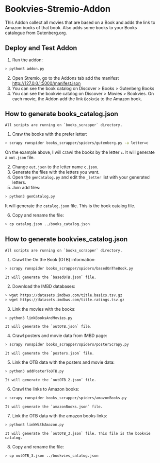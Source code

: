# Bookvies-Stremio-Addon

This Addon collect all movies that are based on a Book and adds the link to Amazon books of that book. Also adds some books to your Books catalogue from Gutenberg.org.

## Deploy and Test Addon

1. Run the addon:

 ```bash
 > python3 addon.py
 ```

2. Open Stremio, go to the Addons tab add the manifest http://127.0.0.1:5000/manifest.json
3. You can see the book catalog on Discover > Books > Gutenberg Books
4. You can see the bookvie catalog on Discover > Movies > Bookvies. On each movie, the Addon add the link `Bookvie` to the Amazon book.

## How to generate books_catalog.json

    All scripts are running on `books_scrapper` directory.

1. Craw the books with the prefer letter:

 ```bash
 > scrapy runspider books_scrapper/spiders/gutenberg.py -a letter=c
 ```

 On the example above, I will crawl the books by the letter `c`. It will generate a `out.json` file.

2. Change `out.json` to the letter name `c.json`.
3. Generate the files with the letters you want.
4. Open the `genCatalog.py` and edit the `_letter` list with your generated letters.
5. Join add files:

 ```bash
 > python3 genCatalog.py
 ```

 It will generate the `catalog.json` file. This is the book catalog file.

6. Copy and rename the file:

 ```bash
 > cp catalog.json ../books_catalog.json
 ```

## How to generate bookvies_catalog.json

    All scripts are running on `books_scrapper` directory.

1. Crawl the On the Book (OTB) information:

 ```bash
 > scrapy runspider books_scrapper/spiders/basedOnTheBook.py 
 ```

    It will generate the `basedOTB.json` file.

2. Download the IMBD databases:

 ```bash
 > wget https://datasets.imdbws.com/title.basics.tsv.gz
 > wget https://datasets.imdbws.com/title.ratings.tsv.gz
 ```

3. Link the movies with the books:

 ```bash
 > python3 linkBooksAndMovies.py
 ```

    It will generate the `outOTB.json` file.

4. Crawl posters and movie data from IMBD page:

 ```bash
 > scrapy runspider books_scrapper/spiders/posterScrapy.py
 ```
    
    It will generate the `posters.json` file.

5. Link the OTB data with the posters and movie data:

 ```bash
 > python3 addPosterToOTB.py
 ```

    It will generate the `outOTB_2.json` file.

6. Crawl the links to Amazon books:

 ```bash
 > scrapy runspider books_scrapper/spiders/amazonBooks.py
 ```

    It will generate the `amazonBooks.json` file.

7. Link the OTB data with the amazon books links:

 ```bash
 > python3 linkWithAmazon.py
 ```
    
    It will generate the `outOTB_3.json` file. This file is the bookvie catalog.

8. Copy and rename the file:

 ```bash
 > cp outOTB_3.json ../bookvies_catalog.json
 ```






